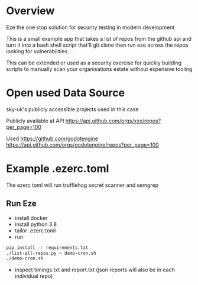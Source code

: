 # Overview

Eze the one stop solution for security testing in modern development

This is a small example app that takes a list of repos from the github api
and turn it into a bash shell script that'll git clone then run eze across the
repos looking for vulnerabilities

This can be extended or used as a security exercise for quickly building scripts
to manually scan your organisations estate without expensive tooling


# Open used Data Source

sky-uk's publicly accessible projects used in this case

Publicly available at API
https://api.github.com/orgs/xxx/repos?per_page=100

Used https://github.com/godotengine
https://api.github.com/orgs/godotengine/repos?per_page=100

# Example .ezerc.toml
The ezerc toml will run trufflehog secret scanner and semgrep

## Run Eze

- install docker
- install python 3.8
- tailor .ezerc.toml
- run
  
```bash
pip install -r requirements.txt
./list-all-repos.py > demo-cron.sh
./demo-cron.sh
```
- inspect timings.txt and report.txt
  (json reports will also be in each individual repo)
